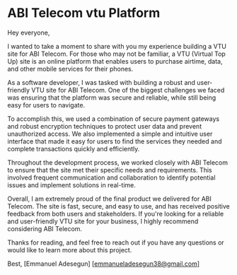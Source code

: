 # ABI Telecom vtu Platform

Hey everyone,

I wanted to take a moment to share with you my experience building a VTU site for ABI Telecom. For those who may not be familiar, a VTU (Virtual Top Up) site is an online platform that enables users to purchase airtime, data, and other mobile services for their phones.

As a software developer, I was tasked with building a robust and user-friendly VTU site for ABI Telecom. One of the biggest challenges we faced was ensuring that the platform was secure and reliable, while still being easy for users to navigate.

To accomplish this, we used a combination of secure payment gateways and robust encryption techniques to protect user data and prevent unauthorized access. We also implemented a simple and intuitive user interface that made it easy for users to find the services they needed and complete transactions quickly and efficiently.

Throughout the development process, we worked closely with ABI Telecom to ensure that the site met their specific needs and requirements. This involved frequent communication and collaboration to identify potential issues and implement solutions in real-time.

Overall, I am extremely proud of the final product we delivered for ABI Telecom. The site is fast, secure, and easy to use, and has received positive feedback from both users and stakeholders. If you're looking for a reliable and user-friendly VTU site for your business, I highly recommend considering ABI Telecom.

Thanks for reading, and feel free to reach out if you have any questions or would like to learn more about this project.

Best,
[Emmanuel Adesegun]
[emmanueladesegun38@gmail.com]

